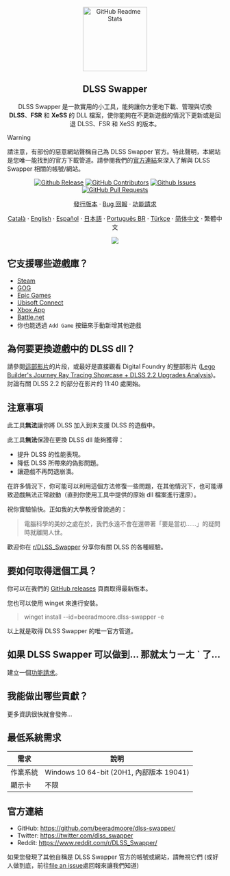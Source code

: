 <p align="center">
 <img width="150px" src="https://beeradmoore.github.io/dlss-swapper/logo_250.png" align="center" alt="GitHub Readme Stats" />
 <h2 align="center">DLSS Swapper
</h2>
 <p align="center">DLSS Swapper 是一款實用的小工具，能夠讓你方便地下載、管理與切換 <strong>DLSS</strong>、<strong>FSR</strong> 和 <strong>XeSS</strong> 的 DLL 檔案，使你能夠在不更新遊戲的情況下更新或是回退 DLSS、FSR 和 XeSS 的版本。</p>
</p>

> [!WARNING]
> 請注意，有部份的惡意網站聲稱自己為 DLSS Swapper 官方。特此聲明，本網站是您唯一能找到的官方下載管道。請參閱我們的[官方連結](#官方連結)來深入了解與 DLSS Swapper 相關的帳號/網站。

<p align="center">
    <a href="https://github.com/beeradmoore/dlss-swapper/releases"><img alt="Github Release" src="https://img.shields.io/github/v/release/beeradmoore/dlss-swapper" /></a>
    <a href="https://github.com/beeradmoore/dlss-swapper/graphs/contributors"><img alt="GitHub Contributors" src="https://img.shields.io/github/contributors/beeradmoore/dlss-swapper" /></a>
    <a href="https://github.com/beeradmoore/dlss-swapper/issues"><img alt="Github Issues" src="https://img.shields.io/github/issues/beeradmoore/dlss-swapper?color=0088ff" /></a>
    <a href="https://github.com/beeradmoore/dlss-swapper/pulls"><img alt="GitHub Pull Requests" src="https://img.shields.io/github/issues-pr/beeradmoore/dlss-swapper?color=0088ff" /></a>
</p>

<p align="center">
    <a href="https://github.com/beeradmoore/dlss-swapper/releases">發行版本</a>
    ·
    <a href="https://github.com/beeradmoore/dlss-swapper/issues/new?template=bug_report.yml">Bug 回報</a>
    ·
    <a href="https://github.com/beeradmoore/dlss-swapper/issues/new?template=feature_request.yml">功能請求</a>
</p>

<p align="center">
    <a href="./readmes/readme_ca.md">Català</a>
    ·
    <a href="../README.md">English</a>    
    ·
    <a href="./readme_es.md">Español</a>
    ·
    <a href="./readme_ja-JP.md">日本語</a>    
    ·
    <a href="./readme_pt-BR.md">Português BR</a>
    ·
    <a href="./readme_tr-TR.md">Türkçe</a>
    ·
    <a href="./readme_zh-Hans.md">简体中文</a>
    ·
    繁體中文
</p>

<p align="center">
    <img src="https://beeradmoore.github.io/dlss-swapper/images/usage/usage_4.gif" />
</p>

## 它支援哪些遊戲庫？

- [Steam](https://store.steampowered.com/)
- [GOG](https://www.gog.com/en/)
- [Epic Games](https://store.epicgames.com/)
- [Ubisoft Connect](https://www.ubisoft.com/)
- [Xbox App](https://www.xbox.com/)
- [Battle.net](https://shop.battle.net/)
- 你也能透過 `Add Game` 按鈕來手動新增其他遊戲

## 為何要更換遊戲中的 DLSS dll？

請參閱[這部影片](https://youtube.com/clip/UgzYyeox3s7jFJZAvYF4AaABCQ)的片段，或最好是直接觀看 Digital Foundry 的整部影片 ([Lego Builder's Journey Ray Tracing Showcase + DLSS 2.2 Upgrades Analysis](https://www.youtube.com/watch?v=dtbqJXb1UDw))。討論有關 DLSS 2.2 的部分在影片的 11:40 處開始。

## 注意事項

此工具**無法**讓你將 DLSS 加入到未支援 DLSS 的遊戲中。

此工具**無法**保證在更換 DLSS dll 能夠獲得：

- 提升 DLSS 的性能表現。
- 降低 DLSS 所帶來的偽影問題。
- 讓遊戲不再閃退崩潰。

在許多情況下，你可能可以利用這個方法修復一些問題，在其他情況下，也可能導致遊戲無法正常啟動（直到你使用工具中提供的原始 dll 檔案進行還原）。

祝你實驗愉快。正如我的大學教授曾說過的：

> 電腦科學的美妙之處在於，我們永遠不會在還帶著「要是當初……」的疑問時就離開人世。

歡迎你在 [r/DLSS_Swapper](https://www.reddit.com/r/DLSS_Swapper/) 分享你有關 DLSS 的各種經驗。

## 要如何取得這個工具？

你可以在我們的 [GitHub releases](https://github.com/beeradmoore/dlss-swapper/releases) 頁面取得最新版本。

您也可以使用 winget 來進行安裝。

> winget install --id=beeradmoore.dlss-swapper -e

以上就是取得 DLSS Swapper 的唯一官方管道。

## 如果 DLSS Swapper 可以做到... 那就太ㄅㄧㄤ ˋ 了...

建立一個[功能請求](https://github.com/beeradmoore/dlss-swapper/issues/new?template=feature_request.yml)。

## 我能做出哪些貢獻？

更多資訊很快就會發佈...

## 最低系統需求

| 需求     | 說明                                     |
| -------- | ---------------------------------------- |
| 作業系統 | Windows 10 64-bit (20H1, 內部版本 19041) |
| 顯示卡   | 不限                                     |

## 官方連結

- GitHub: https://github.com/beeradmoore/dlss-swapper/
- Twitter: https://twitter.com/dlss_swapper
- Reddit: https://www.reddit.com/r/DLSS_Swapper/

如果您發現了其他自稱是 DLSS Swapper 官方的帳號或網站，請無視它們 (或好人做到底，前往[file an issue](https://github.com/beeradmoore/dlss-swapper/issues/new?template=other_issue.yml)處回報來讓我們知道)
